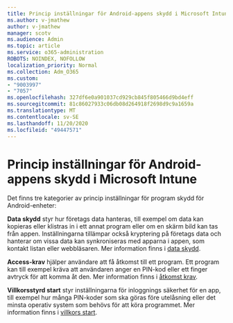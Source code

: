 ```yaml
---
title: Princip inställningar för Android-appens skydd i Microsoft Intune
ms.author: v-jmathew
author: v-jmathew
manager: scotv
ms.audience: Admin
ms.topic: article
ms.service: o365-administration
ROBOTS: NOINDEX, NOFOLLOW
localization_priority: Normal
ms.collection: Adm_O365
ms.custom:
- "9003997"
- "7057"
ms.openlocfilehash: 327df6e0a901037cd929cb845f805466d9bd4eff
ms.sourcegitcommit: 81c86027933c06db08d264918f2698d9c9a1659a
ms.translationtype: MT
ms.contentlocale: sv-SE
ms.lasthandoff: 11/20/2020
ms.locfileid: "49447571"
---
```

# <a name="android-app-protection-policy-settings-in-microsoft-intune"></a>Princip inställningar för Android-appens skydd i Microsoft Intune

Det finns tre kategorier av princip inställningar för program skydd för Android-enheter:

**Data skydd** styr hur företags data hanteras, till exempel om data kan kopieras eller klistras in i ett annat program eller om en skärm bild kan tas från appen. Inställningarna tillämpar också kryptering på företags data och hanterar om vissa data kan synkroniseras med apparna i appen, som kontakt listan eller webbläsaren. Mer information finns i [data skydd](https://go.microsoft.com/fwlink/?linkid=2135259).

**Access-krav** hjälper användare att få åtkomst till ett program. Ett program kan till exempel kräva att användaren anger en PIN-kod eller ett finger avtryck för att komma åt den. Mer information finns i [åtkomst krav](https://go.microsoft.com/fwlink/?linkid=2135260).

**Villkorsstyrd start** styr inställningarna för inloggnings säkerhet för en app, till exempel hur många PIN-koder som ska göras före utelåsning eller det minsta operativ system som behövs för att köra programmet. Mer information finns i [villkors start](https://go.microsoft.com/fwlink/?linkid=2135507).
